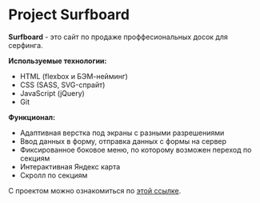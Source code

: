 # Project Surfboard
<b>Surfboard</b> - это сайт по продаже проффесиональных досок для серфинга. 

<b>Используемые технологии:</b>  <ul>
    <li>HTML (flexbox и БЭМ-нейминг)</li>
    <li>CSS (SASS, SVG-спрайт)</li>
    <li>JavaScript (jQuery)</li>
    <li>Git</li>
 </ul>
 
 <b>Функционал:</b>  <ul>
    <li>Адаптивная верстка под экраны с разными разрешениями</li>
    <li>Ввод данных в форму, отправка данных с формы на сервер</li>
    <li>Фиксированное боковое меню, по которому возможен переход по секциям</li>
    <li>Интерактивная Яндекс карта</li>
    <li>Скролл по секциям</li>
 </ul>


С проектом можно ознакомиться по <a href="https://polinataras.github.io/surfing/">этой ссылке</a>.

